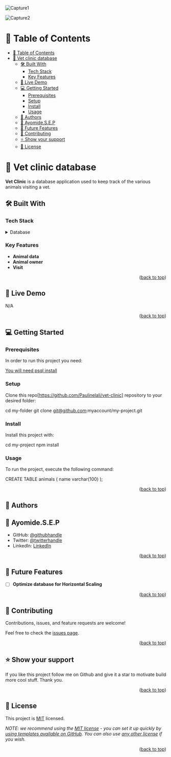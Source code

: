
![Capture1](https://github.com/Paulinelali/vet-clinic-project/assets/88007635/d1872926-07a7-4131-9b09-64fca7b4b39c)

![Capture2](https://github.com/Paulinelali/vet-clinic-project/assets/88007635/7855f09d-5018-4f09-97ca-915fb31e695c)

<a name="readme-top"></a>

# 📗 Table of Contents

- [📗 Table of Contents](#-table-of-contents)
- [📖 Vet clinic database ](#-vet-clinic-database-)
  - [🛠 Built With ](#-built-with-)
    - [Tech Stack ](#tech-stack-)
    - [Key Features ](#key-features-)
  - [🚀 Live Demo ](#-live-demo-)
  - [💻 Getting Started ](#-getting-started-)
    - [Prerequisites](#prerequisites)
    - [Setup](#setup)
    - [Install](#install)
    - [Usage](#usage)
  - [👥 Authors ](#-authors-)
  - [👥 Ayomide.S.E.P](#-ayomidesep)
  - [🔭 Future Features ](#-future-features-)
  - [🤝 Contributing ](#-contributing-)
  - [⭐️ Show your support ](#️-show-your-support-)
  - [📝 License ](#-license-)

<!-- PROJECT DESCRIPTION -->

# 📖 Vet clinic database <a name="about-project"></a>


**Vet Clinic** is a database application used to keep track of the various animals visiting a vet.

## 🛠 Built With <a name="built-with"></a>

### Tech Stack <a name="tech-stack"></a>

<details>
<summary>Database</summary>
  <ul>
    <li><a href="https://www.postgresql.org/">PostgreSQL</a></li>
  </ul>
</details>

### Key Features <a name="key-features"></a>


- **Animal data**
- **Animal owner**
- **Visit**

<p align="right">(<a href="#readme-top">back to top</a>)</p>

<!-- LIVE DEMO -->

## 🚀 Live Demo <a name="live-demo"></a>
N/A

<p align="right">(<a href="#readme-top">back to top</a>)</p>


## 💻 Getting Started <a name="getting-started"></a>

### Prerequisites

In order to run this project you need:

[You will need psql install](https://www.postgresql.org/download/)

### Setup

Clone this repo[https://github.com/Paulinelali/vet-clinic] repository to your desired folder:

  cd my-folder
  git clone git@github.com:myaccount/my-project.git

### Install

Install this project with:

  cd my-project
  npm install


### Usage

To run the project, execute the following command:


  CREATE TABLE animals (
    name varchar(100)
);



<p align="right">(<a href="#readme-top">back to top</a>)</p>

<!-- AUTHORS -->

## 👥 Authors <a name="authors"></a>

## 👥 Ayomide.S.E.P

- GitHub: [@githubhandle](https://github.com/Paulinelali)
- Twitter: [@twitterhandle](https://twitter.com/Ayomide_S_E_25)
- LinkedIn: [LinkedIn](https://www.linkedin.com/in/ayomide-sunday-emmanuel/)

<p align="right">(<a href="#readme-top">back to top</a>)</p>

<!-- FUTURE FEATURES -->

## 🔭 Future Features <a name="future-features"></a>

- [ ] **Optimize database for Horizontal Scaling**

<p align="right">(<a href="#readme-top">back to top</a>)</p>

<!-- CONTRIBUTING -->

## 🤝 Contributing <a name="contributing"></a>

Contributions, issues, and feature requests are welcome!

Feel free to check the [issues page](https://github.com/Paulinelali/vet-clinic/issues).

<p align="right">(<a href="#readme-top">back to top</a>)</p>

<!-- SUPPORT -->

## ⭐️ Show your support <a name="support"></a>

If you like this project follow me on Github and give it a star to motivate build more cool stuff. Thank you.

<p align="right">(<a href="#readme-top">back to top</a>)</p>


<!-- LICENSE -->

## 📝 License <a name="license"></a>

This project is [MIT](./LICENSE) licensed.

_NOTE: we recommend using the [MIT license](https://choosealicense.com/licenses/mit/) - you can set it up quickly by [using templates available on GitHub](https://docs.github.com/en/communities/setting-up-your-project-for-healthy-contributions/adding-a-license-to-a-repository). You can also use [any other license](https://choosealicense.com/licenses/) if you wish._

<p align="right">(<a href="#readme-top">back to top</a>)</p>
